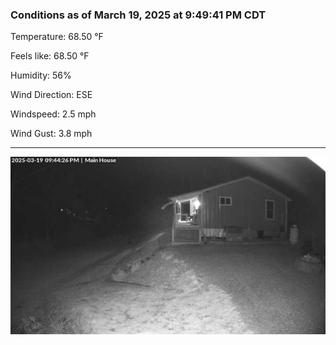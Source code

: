 ### Conditions as of March 19, 2025 at 9:49:41 PM CDT 

Temperature: 68.50 &deg;F

Feels like: 68.50 &deg;F

Humidity: 56%

Wind Direction: ESE

Windspeed: 2.5 mph

Wind Gust: 3.8 mph

---

<img src="./images/latest.jpeg"/>

